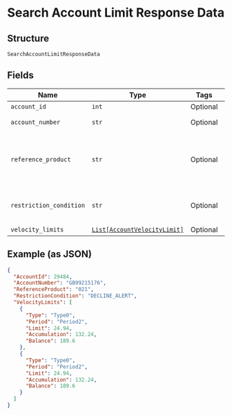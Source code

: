 
# Search Account Limit Response Data

## Structure

`SearchAccountLimitResponseData`

## Fields

| Name | Type | Tags | Description |
|  --- | --- | --- | --- |
| `account_id` | `int` | Optional | - |
| `account_number` | `str` | Optional | Account Number |
| `reference_product` | `str` | Optional | 3 digit Shell global fuel product code, if already set up. |
| `restriction_condition` | `str` | Optional | The restriction condition code. |
| `velocity_limits` | [`List[AccountVelocityLimit]`](../../doc/models/account-velocity-limit.md) | Optional | - |

## Example (as JSON)

```json
{
  "AccountId": 29484,
  "AccountNumber": "GB99215176",
  "ReferenceProduct": "021",
  "RestrictionCondition": "DECLINE_ALERT",
  "VelocityLimits": [
    {
      "Type": "Type0",
      "Period": "Period2",
      "Limit": 24.94,
      "Accumulation": 132.24,
      "Balance": 189.6
    },
    {
      "Type": "Type0",
      "Period": "Period2",
      "Limit": 24.94,
      "Accumulation": 132.24,
      "Balance": 189.6
    }
  ]
}
```

